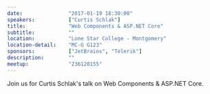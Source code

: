 ```yaml
---
date:               "2017-01-19 18:30:00"
speakers:           ["Curtis Schlak"]
title:              "Web Components & ASP.NET Core"
subtitle:           ""
location:           "Lone Star College - Montgomery"
location-detail:    "MC-G G123"
sponsors:           ["JetBrains", "Telerik"]
description:        ""
meetup:             "236120155"
---
```


Join us for Curtis Schlak's talk on Web Components & ASP.NET Core.



